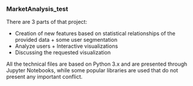### MarketAnalysis_test

There are 3 parts of that project:

- Creation of new features based on statistical relationships of the provided data + some user segmentation
- Analyze users + Interactive visualizations
- Discussing the requested visualization


All the technical files are based on Python 3.x and are presented through Jupyter Notebooks, while some popular libraries are used that do not present any important conflict.
